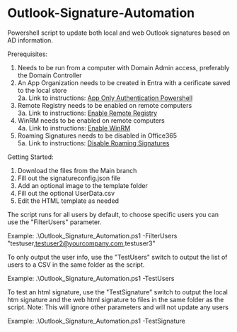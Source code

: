 # Outlook-Signature-Automation
Powershell script to update both local and web Outlook signatures based on AD information.

Prerequisites:
1. Needs to be run from a computer with Domain Admin access, preferably the Domain Controller
2. An App Organization needs to be created in Entra with a cerificate saved to the local store\
   2a. Link to instructions: [App Only Authentication Powershell](https://learn.microsoft.com/en-us/powershell/exchange/app-only-auth-powershell-v2?view=exchange-ps)
3. Remote Registry needs to be enabled on remote computers\
   3a. Link to instructions: [Enable Remote Registry](https://docs.recastsoftware.com/help/enable-remote-registry)
4. WinRM needs to be enabled on remote computers\
   4a. Link to instructions: [Enable WinRM](https://support.auvik.com/hc/en-us/articles/204424994-How-to-enable-WinRM-with-domain-controller-Group-Policy-for-WMI-monitoring)
5. Roaming Signatures needs to be disabled in Office365\
   5a. Link to instructions: [Disable Roaming Signatures](https://petri.com/microsoft-disable-roaming-signatures-outlook/)

Getting Started:

1. Download the files from the Main branch
2. Fill out the signatureconfig.json file
3. Add an optional image to the template folder
4. Fill out the optional UserData.csv
5. Edit the HTML template as needed

The script runs for all users by default, to choose specific users you can use the "FilterUsers" parameter.

Example: .\Outlook_Signature_Automation.ps1 -FilterUsers "testuser,testuser2@yourcompany.com,testuser3"

To only output the user info, use the "TestUsers" switch to output the list of users to a CSV in the same folder as the script.

Example: .\Outlook_Signature_Automation.ps1 -TestUsers

To test an html signature, use the "TestSignature" switch to output the local htm signature and the web html signature to files in the same folder as the script. 
Note: This will ignore other parameters and will not update any users

Example: .\Outlook_Signature_Automation.ps1 -TestSignature
